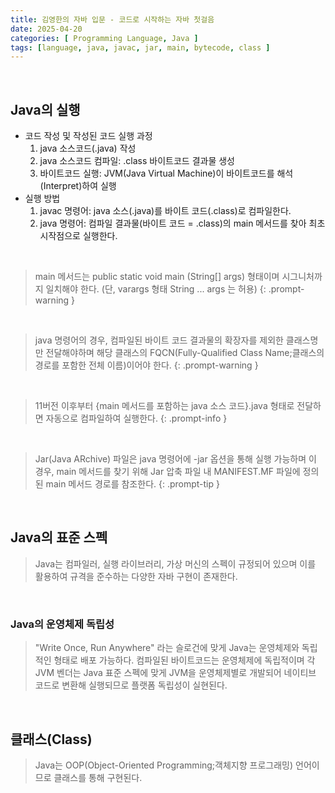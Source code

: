 ```yaml
---
title: 김영한의 자바 입문 - 코드로 시작하는 자바 첫걸음
date: 2025-04-20
categories: [ Programming Language, Java ]
tags: [language, java, javac, jar, main, bytecode, class ]
---
```


<br>

## Java의 실행
- 코드 작성 및 작성된 코드 실행 과정
  1. java 소스코드(.java) 작성
  2. java 소스코드 컴파일: .class 바이트코드 결과물 생성
  3. 바이트코드 실행: JVM(Java Virtual Machine)이 바이트코드를 해석(Interpret)하여 실행
- 실행 방법
  1. javac 명령어: java 소스(.java)를 바이트 코드(.class)로 컴파일한다.
  2. java 명령어: 컴파일 결과물(바이트 코드 = .class)의 main 메서드를 찾아 최초 시작점으로 실행한다.

<br>

> main 메서드는 public static void main (String[] args) 형태이며 시그니처까지 일치해야 한다. (단, varargs 형태 String ... args 는 허용)
{: .prompt-warning }

<br>

> java 명령어의 경우, 컴파일된 바이트 코드 결과물의 확장자를 제외한 클래스명만 전달해야하며 해당 클래스의 FQCN(Fully-Qualified Class Name;클래스의 경로를 포함한 전체 이름)이어야 한다.
{: .prompt-warning }

<br>

> 11버전 이후부터 {main 메서드를 포함하는 java 소스 코드}.java 형태로 전달하면 자동으로 컴파일하여 실행한다.
{: .prompt-info }

<br>

> Jar(Java ARchive) 파일은 java 명령어에 -jar 옵션을 통해 실행 가능하며 이 경우, main 메서드를 찾기 위해 Jar 압축 파일 내 MANIFEST.MF 파일에 정의된 main 메서드 경로를 참조한다.
{: .prompt-tip }

<br>

## Java의 표준 스펙
> Java는 컴파일러, 실행 라이브러리, 가상 머신의 스펙이 규정되어 있으며 이를 활용하여 규격을 준수하는 다양한 자바 구현이 존재한다.

<br>

### Java의 운영체제 독립성
> "Write Once, Run Anywhere" 라는 슬로건에 맞게 Java는 운영체제와 독립적인 형태로 배포 가능하다.
> 컴파일된 바이트코드는 운영체제에 독립적이며 각 JVM 벤더는 Java 표준 스펙에 맞게 JVM을 운영체제별로 개발되어 네이티브 코드로 변환해 실행되므로 플랫폼 독립성이 실현된다.

<br>

## 클래스(Class)
> Java는 OOP(Object-Oriented Programming;객체지향 프로그래밍) 언어이므로 클래스를 통해 구현된다.
> 


